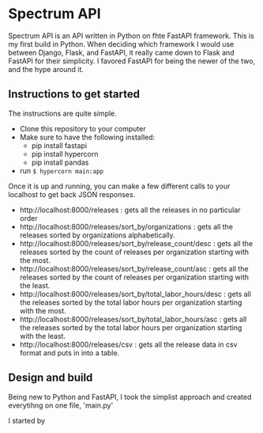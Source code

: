 # Spectrum API

Spectrum API is an API written in Python on fhte FastAPI framework. 
This is my first build in Python. When deciding which framework I would use between Django, Flask, and FastAPI, it really came down to Flask and FastAPI for their simplicity. I favored FastAPI for being the newer of the two, and the hype around it. 

## Instructions to get started

The instructions are quite simple. 
- Clone this repository to your computer
- Make sure to have the following installed:
  - pip install fastapi
  - pip install hypercorn
  - pip install pandas
- run `$ hypercorn main:app`

Once it is up and running, you can make a few different calls to your localhost to get back JSON responses.
  - http://localhost:8000/releases : gets all the releases in no particular order
  - http://localhost:8000/releases/sort_by/organizations : gets all the releases sorted by organizations alphabetically. 
  - http://localhost:8000/releases/sort_by/release_count/desc : gets all the releases sorted by the count of releases per organization starting with the most. 
  - http://localhost:8000/releases/sort_by/release_count/asc : gets all the releases sorted by the count of releases per organization starting with the least.
  - http://localhost:8000/releases/sort_by/total_labor_hours/desc : gets all the releases sorted by the total labor hours per organization starting with the most.
  - http://localhost:8000/releases/sort_by/total_labor_hours/asc : gets all the releases sorted by the total labor hours per organization starting with the least.
  - http://localhost:8000/releases/csv : gets all the release data in csv format and puts in into a table.

## Design and build

Being new to Python and FastAPI, I took the simplist approach and created everytihng on one file, 'main.py'

I started by  

## 
